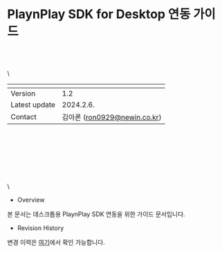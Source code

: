 # PlaynPlay SDK for Desktop 연동 가이드

\
\
\
\

| <!-- -->    | <!-- --> |
|-------------|----------|
| Version     | 1.2    |
| Latest update | 2024.2.6. |
| Contact     | 김아론 (ron0929@newin.co.kr) |

\
\
\
\
\
\
\
\
* Overview

본 문서는 데스크톱용 PlaynPlay SDK 연동을 위한 가이드 문서입니다.

* Revision History

변경 이력은 [여기](./revision_history/home.md)에서 확인 가능합니다.